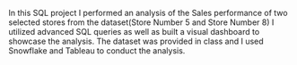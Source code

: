 In this SQL project I performed an analysis of the Sales performance of two selected stores from the dataset(Store Number 5 and Store Number 8) I utilized advanced SQL queries as well as built a visual dashboard to showcase the analysis. 
The dataset was provided in class and I used Snowflake and Tableau to conduct the analysis.
